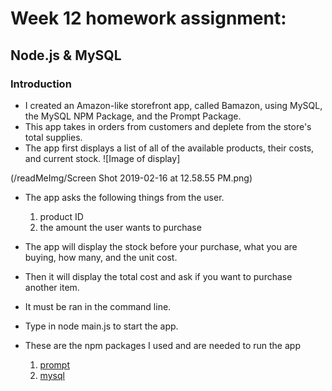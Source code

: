 # Week 12 homework assignment:
## Node.js & MySQL

### Introduction

* I created an Amazon-like storefront app, called Bamazon, using MySQL, the MySQL NPM Package, and the Prompt Package.
* This app takes in orders from customers and deplete from the store's total supplies.
* The app first displays a list of all of the available products, their costs, and current stock.
![Image of display]

(/readMeImg/Screen Shot 2019-02-16 at 12.58.55 PM.png)

* The app asks the following things from the user.

	1. product ID
	2. the amount the user wants to purchase

* The app will display the stock before your purchase, what you are buying, how many, and the unit cost.


* Then it will display the total cost and ask if you want to purchase another item. 

* It must be ran in the command line.
* Type in node main.js to start the app.

* These are the npm packages I used and are needed to run the app

	1. [prompt](https://www.npmjs.com/package/prompt)
	2. [mysql](https://www.npmjs.com/package/mysql)


